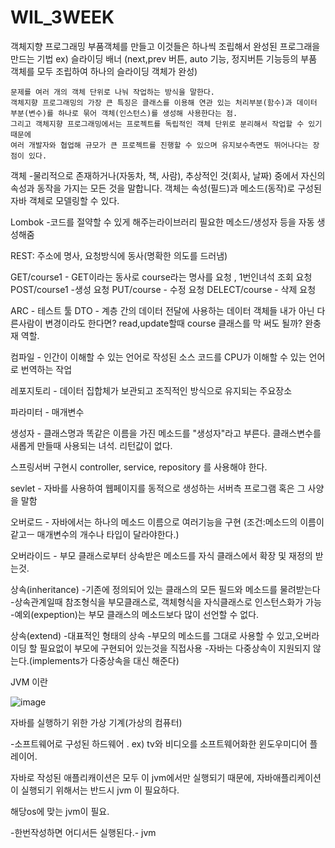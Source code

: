 # WIL_3WEEK

객체지향 프로그래밍
    부품객체를 만들고 이것들은 하나씩 조립해서 완성된 프로그래을 만드는 기법
    ex) 슬라이딩 배너 (next,prev 버튼, auto 기능, 정지버튼 기능등의 부품 객체를 모두 조립하여 하나의 슬라이딩 객체가 완성)
    
    문제를 여러 개의 객체 단위로 나눠 작업하는 방식을 말한다.
    객체지향 프로그래밍의 가장 큰 특징은 클래스를 이용해 연관 있는 처리부분(함수)과 데이터 부분(변수)를 하나로 묶어 객체(인스턴스)를 생성해 사용한다는 점.
    그리고 객체지향 프로그래밍에서는 프로젝트를 독립적인 객체 단위로 분리해서 작업할 수 있기 때문에 
    여러 개발자와 협업해 규모가 큰 프로젝트를 진행할 수 있으며 유지보수측면도 뛰어나다는 장점이 있다.


    
객체
  -물리적으로 존재하거나(자동차, 책, 사람), 추상적인 것(회사, 날짜) 중에서 자신의 속성과 동작을 가지는 모든 것을 말합니다.
    객체는 속성(필드)과 메소드(동작)로 구성된 자바 객체로 모델링할 수 있다.
    
    
Lombok
  -코드를 절약할 수 있게 해주는라이브러리
   필요한 메소드/생성자 등을 자동 생성해줌
   
REST: 주소에 명사, 요청방식에 동사(명확한 의도를 드러냄)

GET/course1  - GET이라는 동사로 course라는 명사를 요청 , 1번인녀석 조회 요청  
POST/course1  -생성 요청
PUT/course  - 수정 요청
DELECT/course  - 삭제 요청

ARC - 테스트 툴
DTO - 계층 간의 데이터 전달에 사용하는 데이터 객체들
      내가 아닌 다른사람이 변경이라도 한다면?
      read,update할때 course 클래스를 막 써도 될까?
      완충재 역할.

컴파일 - 인간이 이해할 수 있는 언어로 작성된 소스 코드를 CPU가 이해할 수 있는 언어로 번역하는 작업

레포지토리 - 데이터 집합체가 보관되고 조직적인 방식으로 유지되는 주요장소

파라미터 - 매개변수

생성자 - 클래스명과 똑같은 이름을 가진 메소드를 "생성자"라고 부른다.
        클래스변수를 새롭게 만들때 사용되는 녀석. 리턴값이 없다.
        
스프링서버 구현시 controller, service, repository 를 사용해야 한다.

sevlet - 자바를 사용하여 웹페이지를 동적으로 생성하는 서버측 프로그램 혹은 그 사양을 말함

오버로드 - 자바에서는 하나의 메소드 이름으로 여러기능을 구현
          (조건:메소드의 이름이 같고ㅡ 매개변수의 개수나 타입이 달라야한다.)
          
오버라이드 - 부모 클래스로부터 상속받은 메소드를 자식 클래스에서 확장 및 재정의 받는것.

상속(inheritance) 
  -기존에 정의되어 있는 클래스의 모든 필드와 메소드를 물려받는다
  -상속관계일때 참조형식을 부모클래스로, 객체형식을 자식클래스로 인스턴스화가 가능
  -예외(expeption)는 부모 클래스의 메소드보다 많이 선언할 수 없다.
  
상속(extend)
  -대표적인 형태의 상속
  -부모의 메소드를 그대로 사용할 수 있고,오버라이딩 할 필요없이 부모에 구현되어 있는것을 직접사용
  -자바는 다중상속이 지원되지 않는다.(implements가 다중상속을 대신 해준다)
  
 
 JVM 이란
 
 ![image](https://user-images.githubusercontent.com/108950693/180647382-708c4f5c-84e5-45b5-bba1-61be445ac192.png)

자바를 실행하기 위한 가상 기계(가상의 컴퓨터)

-소프트웨어로 구성된 하드웨어 . ex) tv와 비디오를 소프트웨어화한 윈도우미디어 플레이어.

자바로 작성된 애플리캐이션은 모두 이 jvm에서만 실행되기 때문에, 자바애플리케이션이 실행되기 위해서는 
반드시 jvm 이 필요하다.

해당os에 맞는 jvm이 필요.

-한번작성하면 어디서든 실행된다.- jvm










    


